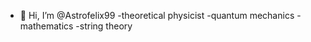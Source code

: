 - 👋 Hi, I’m @Astrofelix99
-theoretical physicist
-quantum mechanics
-mathematics
-string theory
<!---
Astrofelix99/Astrofelix99 is a ✨ special ✨ repository because its `README.md` (this file) appears on your GitHub profile.
You can click the Preview link to take a look at your changes.
--->
